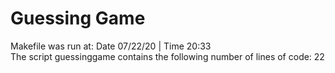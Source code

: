 # Guessing Game
Makefile was run at:
Date 07/22/20 | Time 20:33  
The script guessinggame contains the following number of lines of code:
22
